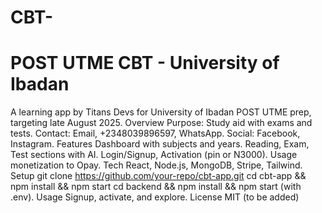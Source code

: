 # CBT-
# POST UTME CBT - University of Ibadan
A learning app by Titans Devs for University of Ibadan POST UTME prep, targeting late August 2025.
Overview
Purpose: Study aid with exams and tests.
Contact: Email, +2348039896597, WhatsApp.
Social: Facebook, Instagram.
Features
Dashboard with subjects and years.
Reading, Exam, Test sections with AI.
Login/Signup, Activation (pin or N3000).
Usage monetization to Opay.
Tech
React, Node.js, MongoDB, Stripe, Tailwind.
Setup
git clone https://github.com/your-repo/cbt-app.git
cd cbt-app && npm install && npm start
cd backend && npm install && npm start (with .env).
Usage
Signup, activate, and explore.
License
MIT (to be added)
